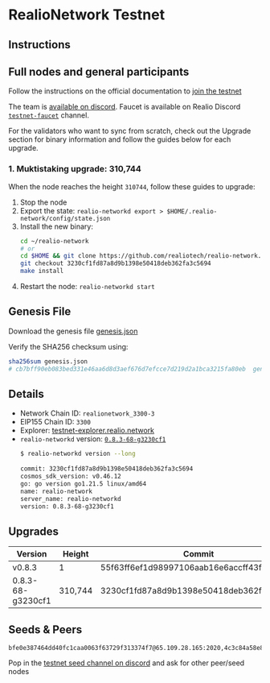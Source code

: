 # RealioNetwork Testnet

## Instructions

## Full nodes and general participants

Follow the instructions on the official documentation to [join the testnet](https://docs.realio.network/testnet/overview) 

The team is [available on discord](https://discord.gg/Nv9EUbRnKb). Faucet is available on Realio Discord [`testnet-faucet`](https://discord.com/channels/1016319560581914747/1072894597509943346) channel.

For the validators who want to sync from scratch, check out the Upgrade section for binary information and follow the guides below for each upgrade.

### 1. Muktistaking upgrade: 310,744
When the node reaches the height `310744`, follow these guides to upgrade:
1. Stop the node
2. Export the state: `realio-networkd export > $HOME/.realio-network/config/state.json`
3. Install the new binary:
   ```bash
   cd ~/realio-network
   # or
   cd $HOME && git clone https://github.com/realiotech/realio-network.git && cd realio-network
   git checkout 3230cf1fd87a8d9b1398e50418deb362fa3c5694
   make install
   ```
4. Restart the node: `realio-networkd start`

## Genesis File

Download the genesis file [genesis.json](./genesis.json)

Verify the SHA256 checksum using:

```bash
sha256sum genesis.json
# cb7bff90eb083bed331e46aa6d8d3aef676d7efcce7d219d2a1bca3215fa80eb  genesis.json
```

## Details

- Network Chain ID: `realionetwork_3300-3`
- EIP155 Chain ID: `3300`
- Explorer: [testnet-explorer.realio.network](https://testnet-explorer.realio.network)
- `realio-networkd` version: [`0.8.3-68-g3230cf1`](https://github.com/realiotech/realio-network/commit/3230cf1fd87a8d9b1398e50418deb362fa3c5694)
   ```bash
   $ realio-networkd version --long
    
   commit: 3230cf1fd87a8d9b1398e50418deb362fa3c5694
   cosmos_sdk_version: v0.46.12
   go: go version go1.21.5 linux/amd64
   name: realio-network
   server_name: realio-networkd
   version: 0.8.3-68-g3230cf1
   ```
   
## Upgrades

| Version           | Height  | Commit                                   |
|-------------------|---------|------------------------------------------|
| v0.8.3            | 1       | 55f63ff6ef1d98997106aab16e6accff43f40755 |
| 0.8.3-68-g3230cf1 | 310,744 | 3230cf1fd87a8d9b1398e50418deb362fa3c5694 |

## Seeds & Peers

```
bfe0e387464dd40fc1caa0063f63729f313374f7@65.109.28.165:2020,4c3c84a58e82cd3067bbfef3aa08c6d8b4a079ff@37.27.56.238:2020,80cc7edd6bea9bac6642d291b1298f1d1e88402a@65.108.1.60:2020
```

Pop in the [ testnet seed channel on discord](https://discord.gg/Nv9EUbRnKb) and ask for other peer/seed nodes
